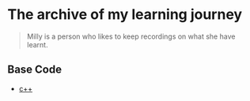 # The archive of my learning journey

> Milly is a person who likes to keep recordings on what she have learnt.

## Base Code
- [c++](https://github.com/kaoqueri/Milly-Learning_Journey/tree/main/cpp_Revision)
